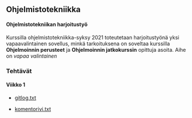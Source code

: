 ## Ohjelmistotekniikka
#### Ohjelmistotekniikan harjoitustyö
Kurssilla ohjelmistotekniikka-syksy 2021 toteutetaan harjoitustyönä yksi vapaavalintainen
sovellus, minkä tarkoituksena on soveltaa kurssilla **Ohjelmoinnin perusteet** ja
**Ohjelmoinnin jatkokurssin** opittuja asoita. 
Aihe on *vapaa valintainen*

### Tehtävät
#### Viikko 1

* [gitlog.txt](https://github.com/hamidaebadi/ot-harjoitustyo/blob/master/laskarit/viikko1/gitlog.txt)


* [komentorivi.txt](https://github.com/hamidaebadi/ot-harjoitustyo/blob/master/laskarit/viikko1/komentorivi.txt)
